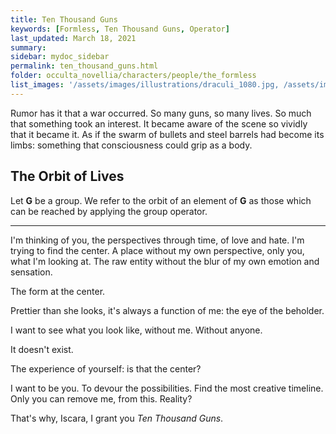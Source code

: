 ```yaml
---
title: Ten Thousand Guns
keywords: [Formless, Ten Thousand Guns, Operator]
last_updated: March 18, 2021
summary: 
sidebar: mydoc_sidebar
permalink: ten_thousand_guns.html
folder: occulta_novellia/characters/people/the_formless
list_images: '/assets/images/illustrations/draculi_1080.jpg, /assets/images/illustrations/laurence_the_duelist_1080.png,/assets/images/illustrations/iscara_the_ten_thousand_guns_1080.png,/assets/images/illustrations/alpha_draculi_1080.png'
---
```


Rumor has it that a war occurred. So many guns, so many lives. So much that something took an interest. It became aware of the scene so vividly that it became it. As if the swarm of bullets and steel barrels had become its limbs: something that consciousness could grip as a body.

## The Orbit of Lives

Let **G** be a group. We refer to the orbit of an element of **G** as those which can be reached by applying the group operator.

---

I'm thinking of you, the perspectives through time, of love and hate. I'm trying to find the center. A place without my own perspective, only you, what I'm looking at. The raw entity without the blur of my own emotion and sensation.

The form at the center.

Prettier than she looks, it's always a function of me: the eye of the beholder.

I want to see what you look like, without me. Without anyone.

It doesn't exist.

The experience of yourself: is that the center?

I want to be you. To devour the possibilities. Find the most creative timeline. Only you can remove me, from this. Reality?

That's why, Iscara, I grant you *Ten Thousand Guns*.
